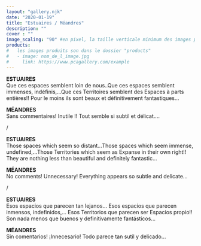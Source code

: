 ```yaml
---
layout: "gallery.njk"
date: "2020-01-19"
title: "Estuaires / Méandres"
description: ""
cover : ""
image_scaling: "90" #en pixel, la taille verticale minimum des images presentes dans la gallery
products:
#   les images produits son dans le dossier "products"
#   - image: nom_de_l_image.jpg
#     link: https://www.pcagallery.com/example
---
```

**ESTUAIRES**  
Que ces espaces semblent loin de nous..Que ces espaces semblent immenses, indéfinis,...Que ces Territoires semblent des Espaces à parts entières!! Pour le moins ils sont beaux et définitivement fantastiques...  

**MÉANDRES**  
Sans commentaires! Inutile !! Tout semble si subtil et délicat....  

/

**ESTUAIRES**  
Those spaces which seem so distant...Those spaces which seem immense, undefined,...Those Territories which seem as Expanse in their own right!! They are nothing less than beautiful and definitely fantastic...  

**MÉANDRES**  
No comments! Unnecessary! Everything appears so subtle and delicate...  

/

**ESTUAIRES**  
Esos espacios que parecen tan lejanos... Esos espacios que parecen inmensos, indefinidos,... Esos Territorios que parecen ser Espacios propio!! Son nada menos que buenos y definitivamente fantásticos...  

**MÉANDRES**  
Sin comentarios! ¡Innecesario! Todo parece tan sutil y delicado...  